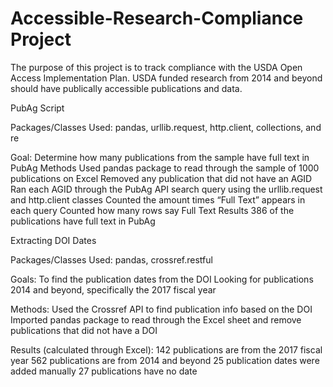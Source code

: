 # Accessible-Research-Compliance Project
The purpose of this project is to track compliance with the USDA Open Access Implementation Plan. USDA funded research from 2014 and beyond should have publically accessible publications and data. 

PubAg Script

Packages/Classes Used: pandas, urllib.request, http.client, collections, and re 

Goal:
  Determine how many publications from the sample have full text in PubAg
Methods
  Used pandas package to read through the sample of 1000 publications on Excel 
  Removed any publication that did not have an AGID
  Ran each AGID through the PubAg API search query using the urllib.request and http.client classes 
  Counted the amount times “Full Text” appears in each query 
  Counted how many rows say Full Text
Results 
  386 of the publications have full text in PubAg


Extracting DOI Dates

Packages/Classes Used: pandas, crossref.restful 

Goals:
  To find the publication dates from the DOI 
  Looking for publications 2014 and beyond, specifically the 2017 fiscal year 

Methods: 
Used the Crossref API to find publication info based on the DOI 
Imported pandas package to read through the Excel sheet and remove publications that did not have a DOI 

Results (calculated through Excel):
142 publications are from the 2017 fiscal year
562 publications are from 2014 and beyond
25 publication dates were added manually 
27 publications have no date 
